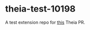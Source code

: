 # theia-test-10198

A test extension repo for [this](https://github.com/eclipse-theia/theia/pull/10198) Theia PR.

